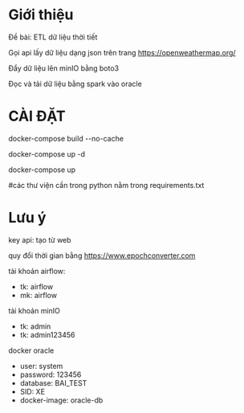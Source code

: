 # Giới thiệu 

Đề bài: ETL dữ liệu thời tiết 

Gọi api lấy dữ liệu dạng json trên trang https://openweathermap.org/

Đẩy dữ liệu lên minIO bằng boto3

Đọc và tải dữ liệu bằng spark vào oracle

# CÀI ĐẶT

docker-compose build --no-cache

docker-compose up -d

docker-compose up

#các thư viện cần trong python nằm trong requirements.txt

# Lưu ý

key api: tạo từ web

quy đổi thời gian bằng https://www.epochconverter.com

tài khoản airflow:

- tk: airflow
- mk: airflow

tài khoản minIO

- tk: admin
- tk: admin123456

docker oracle

- user: system
- password: 123456
- database: BAI_TEST
- SID: XE
- docker-image: oracle-db